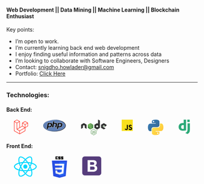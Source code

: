 <h4> Web Development || Data Mining || Machine Learning || Blockchain Enthusiast  </h4>

Key points:

-  I’m open to work.
-  I’m currently learning back end web development
-  I enjoy finding useful information and patterns across data
-  I’m looking to collaborate with Software Engineers, Designers
-  Contact: snigdho.howlader@gmail.com
-  Portfolio: <a href="https://snigdho611.github.io/">Click Here</a>

<hr>
<h3>Technologies:</h3>
<h4>Back End:</h4>
<div style="display:flex;flex-direction:row;">
    <!--Laravel-->
    <div style="padding:0px 20px">
        <svg width="50px" viewBox="0 -.11376601 49.74245785 51.31690859" xmlns="http://www.w3.org/2000/svg"><path d="m49.626 11.564a.809.809 0 0 1 .028.209v10.972a.8.8 0 0 1 -.402.694l-9.209 5.302v10.509c0 .286-.152.55-.4.694l-19.223 11.066c-.044.025-.092.041-.14.058-.018.006-.035.017-.054.022a.805.805 0 0 1 -.41 0c-.022-.006-.042-.018-.063-.026-.044-.016-.09-.03-.132-.054l-19.219-11.066a.801.801 0 0 1 -.402-.694v-32.916c0-.072.01-.142.028-.21.006-.023.02-.044.028-.067.015-.042.029-.085.051-.124.015-.026.037-.047.055-.071.023-.032.044-.065.071-.093.023-.023.053-.04.079-.06.029-.024.055-.05.088-.069h.001l9.61-5.533a.802.802 0 0 1 .8 0l9.61 5.533h.002c.032.02.059.045.088.068.026.02.055.038.078.06.028.029.048.062.072.094.017.024.04.045.054.071.023.04.036.082.052.124.008.023.022.044.028.068a.809.809 0 0 1 .028.209v20.559l8.008-4.611v-10.51c0-.07.01-.141.028-.208.007-.024.02-.045.028-.068.016-.042.03-.085.052-.124.015-.026.037-.047.054-.071.024-.032.044-.065.072-.093.023-.023.052-.04.078-.06.03-.024.056-.05.088-.069h.001l9.611-5.533a.801.801 0 0 1 .8 0l9.61 5.533c.034.02.06.045.09.068.025.02.054.038.077.06.028.029.048.062.072.094.018.024.04.045.054.071.023.039.036.082.052.124.009.023.022.044.028.068zm-1.574 10.718v-9.124l-3.363 1.936-4.646 2.675v9.124l8.01-4.611zm-9.61 16.505v-9.13l-4.57 2.61-13.05 7.448v9.216zm-36.84-31.068v31.068l17.618 10.143v-9.214l-9.204-5.209-.003-.002-.004-.002c-.031-.018-.057-.044-.086-.066-.025-.02-.054-.036-.076-.058l-.002-.003c-.026-.025-.044-.056-.066-.084-.02-.027-.044-.05-.06-.078l-.001-.003c-.018-.03-.029-.066-.042-.1-.013-.03-.03-.058-.038-.09v-.001c-.01-.038-.012-.078-.016-.117-.004-.03-.012-.06-.012-.09v-21.483l-4.645-2.676-3.363-1.934zm8.81-5.994-8.007 4.609 8.005 4.609 8.006-4.61-8.006-4.608zm4.164 28.764 4.645-2.674v-20.096l-3.363 1.936-4.646 2.675v20.096zm24.667-23.325-8.006 4.609 8.006 4.609 8.005-4.61zm-.801 10.605-4.646-2.675-3.363-1.936v9.124l4.645 2.674 3.364 1.937zm-18.422 20.561 11.743-6.704 5.87-3.35-8-4.606-9.211 5.303-8.395 4.833z" fill="#ff2d20"/></svg>
    </div>
    <!--PHP-->
    <div style="padding:0px 20px">
        <svg width="80px" viewBox="0 0 256 135" version="1.1" xmlns="http://www.w3.org/2000/svg" xmlns:xlink="http://www.w3.org/1999/xlink" preserveAspectRatio="xMidYMid"><defs><radialGradient id="radialGradient-1" cx="0.8366" cy="-125.811" r="363.0565" gradientTransform="matrix(0.463 0 0 0.463 76.4644 81.9182)" gradientUnits="userSpaceOnUse"><stop offset="0" style="stop-color:#FFFFFF"/><stop offset="0.5" style="stop-color:#4C6B97"/><stop offset="1" style="stop-color:#231F20"/></radialGradient></defs><g><ellipse fill="url(#radialGradient-1)" cx="128" cy="67.3" rx="128" ry="67.3"/><ellipse fill="#6181B6" cx="128" cy="67.3" rx="123" ry="62.3"/><g><path fill="#FFFFFF" d="M152.9,87.5c0,0,6.1-31.4,6.1-31.4c1.4-7.1,0.2-12.4-3.4-15.7c-3.5-3.2-9.5-4.8-18.3-4.8h-10.6l3-15.6c0.1-0.6,0-1.2-0.4-1.7c-0.4-0.5-0.9-0.7-1.5-0.7h-14.6c-1,0-1.8,0.7-2,1.6l-6.5,33.3c-0.6-3.8-2-7-4.4-9.6c-4.3-4.9-11-7.4-20.1-7.4H52.1c-1,0-1.8,0.7-2,1.6L37,104.7c-0.1,0.6,0,1.2,0.4,1.7c0.4,0.5,0.9,0.7,1.5,0.7h14.7c1,0,1.8-0.7,2-1.6l3.2-16.3h10.9c5.7,0,10.6-0.6,14.3-1.8c3.9-1.3,7.4-3.4,10.5-6.3c2.5-2.3,4.6-4.9,6.2-7.7l-2.6,13.5c-0.1,0.6,0,1.2,0.4,1.7s0.9,0.7,1.5,0.7h14.6c1,0,1.8-0.7,2-1.6l7.2-37h10c4.3,0,5.5,0.8,5.9,1.2c0.3,0.3,0.9,1.5,0.2,5.2l-5.8,29.9c-0.1,0.6,0,1.2,0.4,1.7c0.4,0.5,0.9,0.7,1.5,0.7H151C151.9,89.1,152.7,88.4,152.9,87.5z M85.3,61.5c-0.9,4.7-2.6,8.1-5.1,10c-2.5,1.9-6.6,2.9-12,2.9h-6.5l4.7-24.2h8.4c6.2,0,8.7,1.3,9.7,2.4C85.8,54.2,86.1,57.3,85.3,61.5z"/><path fill="#FFFFFF" d="M215.3,42.9c-4.3-4.9-11-7.4-20.1-7.4h-28.3c-1,0-1.8,0.7-2,1.6l-13.1,67.5c-0.1,0.6,0,1.2,0.4,1.7c0.4,0.5,0.9,0.7,1.5,0.7h14.7c1,0,1.8-0.7,2-1.6l3.2-16.3h10.9c5.7,0,10.6-0.6,14.3-1.8c3.9-1.3,7.4-3.4,10.5-6.3c2.6-2.4,4.8-5.1,6.4-8c1.6-2.9,2.8-6.1,3.5-9.6C220.9,54.7,219.6,47.9,215.3,42.9z M200,61.5c-0.9,4.7-2.6,8.1-5.1,10c-2.5,1.9-6.6,2.9-12,2.9h-6.5l4.7-24.2h8.4c6.2,0,8.7,1.3,9.7,2.4C200.6,54.2,200.9,57.3,200,61.5z"/></g><g><path fill="#000004" d="M74.8,48.2c5.6,0,9.3,1,11.2,3.1c1.9,2.1,2.3,5.6,1.3,10.6c-1,5.2-3,9-5.9,11.2c-2.9,2.2-7.3,3.3-13.2,3.3h-8.9l5.5-28.2H74.8z M39,105h14.7l3.5-17.9h12.6c5.6,0,10.1-0.6,13.7-1.8c3.6-1.2,6.8-3.1,9.8-5.9c2.5-2.3,4.5-4.8,6-7.5c1.5-2.7,2.6-5.7,3.2-9c1.6-8,0.4-14.2-3.5-18.7c-3.9-4.5-10.1-6.7-18.6-6.7H52.1L39,105z"/><path fill="#000004" d="M113.3,19.6h14.6l-3.5,17.9h13c8.2,0,13.8,1.4,16.9,4.3c3.1,2.9,4,7.5,2.8,13.9L151,87.1h-14.8l5.8-29.9c0.7-3.4,0.4-5.7-0.7-6.9c-1.1-1.2-3.6-1.9-7.3-1.9h-11.7l-7.5,38.7h-14.6L113.3,19.6z"/><path fill="#000004" d="M189.5,48.2c5.6,0,9.3,1,11.2,3.1c1.9,2.1,2.3,5.6,1.3,10.6c-1,5.2-3,9-5.9,11.2c-2.9,2.2-7.3,3.3-13.2,3.3h-8.9l5.5-28.2H189.5z M153.7,105h14.7l3.5-17.9h12.6c5.6,0,10.1-0.6,13.7-1.8c3.6-1.2,6.8-3.1,9.8-5.9c2.5-2.3,4.5-4.8,6-7.5c1.5-2.7,2.6-5.7,3.2-9c1.6-8,0.4-14.2-3.5-18.7c-3.9-4.5-10.1-6.7-18.6-6.7h-28.3L153.7,105z"/></g></g></svg>
    </div>
    <!--Node-->
    <div style="padding:0px 20px">
        <svg xmlns="http://www.w3.org/2000/svg" width="90px" version="1.2" viewBox="0 0 442.37 270.929"><defs><clipPath id="a"><path d="M239.03 226.605l-42.13 24.317c-1.578.91-2.546 2.59-2.546 4.406v48.668c0 1.817.968 3.496 2.546 4.406l42.133 24.336c1.575.907 3.517.907 5.09 0l42.126-24.336c1.57-.91 2.54-2.59 2.54-4.406v-48.668c0-1.816-.97-3.496-2.55-4.406l-42.12-24.317c-.79-.453-1.67-.68-2.55-.68-.88 0-1.76.227-2.55.68"/></clipPath><linearGradient id="b" x1="-.348" x2="1.251" gradientTransform="rotate(116.114 53.1 202.97) scale(86.48)" gradientUnits="userSpaceOnUse"><stop offset=".3" stop-color="#3E863D"/><stop offset=".5" stop-color="#55934F"/><stop offset=".8" stop-color="#5AAD45"/></linearGradient><clipPath id="c"><path d="M195.398 307.086c.403.523.907.976 1.5 1.316l36.14 20.875 6.02 3.46c.9.52 1.926.74 2.934.665.336-.027.672-.09 1-.183l44.434-81.36c-.34-.37-.738-.68-1.184-.94l-27.586-15.93-14.582-8.39c-.414-.24-.863-.41-1.32-.53zm0 0"/></clipPath><linearGradient id="d" x1="-.456" x2=".582" gradientTransform="rotate(-36.46 550.846 -214.337) scale(132.798)" gradientUnits="userSpaceOnUse"><stop offset=".57" stop-color="#3E863D"/><stop offset=".72" stop-color="#619857"/><stop offset="1" stop-color="#76AC64"/></linearGradient><clipPath id="e"><path d="M241.066 225.953c-.707.07-1.398.29-2.035.652l-42.01 24.247 45.3 82.51c.63-.09 1.25-.3 1.81-.624l42.13-24.336c1.3-.754 2.19-2.03 2.46-3.476l-46.18-78.89c-.34-.067-.68-.102-1.03-.102-.14 0-.28.007-.42.02"/></clipPath><linearGradient id="f" x1=".043" x2=".984" gradientTransform="translate(192.862 279.652) scale(97.417)" gradientUnits="userSpaceOnUse"><stop offset=".16" stop-color="#6BBF47"/><stop offset=".38" stop-color="#79B461"/><stop offset=".47" stop-color="#75AC64"/><stop offset=".7" stop-color="#659E5A"/><stop offset=".9" stop-color="#3E863D"/></linearGradient></defs><path fill="#689f63" d="M218.647 270.93c-1.46 0-2.91-.383-4.19-1.12l-13.337-7.896c-1.992-1.114-1.02-1.508-.363-1.735 2.656-.93 3.195-1.14 6.03-2.75.298-.17.688-.11.993.07l10.246 6.08c.37.2.895.2 1.238 0l39.95-23.06c.37-.21.61-.64.61-1.08v-46.1c0-.46-.24-.87-.618-1.1l-39.934-23.04c-.37-.22-.86-.22-1.23 0l-39.926 23.04c-.387.22-.633.65-.633 1.09v46.1c0 .44.24.86.62 1.07l10.94 6.32c5.94 2.97 9.57-.53 9.57-4.05v-45.5c0-.65.51-1.15 1.16-1.15h5.06c.63 0 1.15.5 1.15 1.15v45.52c0 7.92-4.32 12.47-11.83 12.47-2.31 0-4.13 0-9.21-2.5l-10.48-6.04c-2.59-1.5-4.19-4.3-4.19-7.29v-46.1c0-3 1.6-5.8 4.19-7.28l39.99-23.07c2.53-1.43 5.89-1.43 8.4 0l39.94 23.08c2.58 1.49 4.19 4.28 4.19 7.28v46.1c0 2.99-1.61 5.78-4.19 7.28l-39.94 23.07c-1.28.74-2.73 1.12-4.21 1.12"/><path fill="#689f63" d="M230.987 239.164c-17.48 0-21.145-8.024-21.145-14.754 0-.64.516-1.15 1.157-1.15h5.16c.57 0 1.05.415 1.14.978.78 5.258 3.1 7.91 13.67 7.91 8.42 0 12-1.902 12-6.367 0-2.57-1.02-4.48-14.1-5.76-10.94-1.08-17.7-3.49-17.7-12.24 0-8.06 6.8-12.86 18.19-12.86 12.79 0 19.13 4.44 19.93 13.98.03.33-.09.65-.31.89-.22.23-.53.37-.85.37h-5.19c-.54 0-1.01-.38-1.12-.9-1.25-5.53-4.27-7.3-12.48-7.3-9.19 0-10.26 3.2-10.26 5.6 0 2.91 1.26 3.76 13.66 5.4 12.28 1.63 18.11 3.93 18.11 12.56 0 8.7-7.26 13.69-19.92 13.69m48.66-48.89h1.34c1.1 0 1.31-.77 1.31-1.22 0-1.18-.81-1.18-1.26-1.18h-1.38zm-1.63-3.78h2.97c1.02 0 3.02 0 3.02 2.28 0 1.59-1.02 1.92-1.63 2.12 1.19.08 1.27.86 1.43 1.96.08.69.21 1.88.45 2.28h-1.83c-.05-.4-.33-2.6-.33-2.72-.12-.49-.29-.73-.9-.73h-1.51v3.46h-1.67zm-3.57 4.3c0 3.58 2.89 6.48 6.44 6.48 3.58 0 6.47-2.96 6.47-6.48 0-3.59-2.93-6.44-6.48-6.44-3.5 0-6.44 2.81-6.44 6.43m14.16.03c0 4.24-3.47 7.7-7.7 7.7-4.2 0-7.7-3.42-7.7-7.7 0-4.36 3.58-7.7 7.7-7.7 4.15 0 7.69 3.35 7.69 7.7"/><path fill="#333" fill-rule="evenodd" d="M94.936 90.55c0-1.84-.97-3.53-2.558-4.445l-42.356-24.37c-.715-.42-1.516-.64-2.328-.67h-.438c-.812.03-1.613.25-2.34.67L2.562 86.105C.984 87.025 0 88.715 0 90.555l.093 65.64c0 .91.47 1.76 1.27 2.21.78.48 1.76.48 2.54 0l25.18-14.42c1.59-.946 2.56-2.618 2.56-4.44V108.88c0-1.83.97-3.52 2.555-4.43l10.72-6.174c.796-.46 1.67-.688 2.56-.688.876 0 1.77.226 2.544.687l10.715 6.172c1.586.91 2.56 2.6 2.56 4.43v30.663c0 1.82.983 3.5 2.565 4.44l25.164 14.41c.79.47 1.773.47 2.56 0 .776-.45 1.268-1.3 1.268-2.21zm199.868 34.176c0 .457-.243.88-.64 1.106l-14.548 8.386c-.395.227-.883.227-1.277 0l-14.55-8.386c-.4-.227-.64-.65-.64-1.106V107.93c0-.458.24-.88.63-1.11l14.54-8.4c.4-.23.89-.23 1.29 0l14.55 8.4c.4.23.64.652.64 1.11zM298.734.324c-.794-.442-1.76-.43-2.544.027-.78.46-1.262 1.3-1.262 2.21v65c0 .64-.34 1.23-.894 1.55-.55.32-1.235.32-1.79 0L281.634 63c-1.58-.914-3.526-.914-5.112 0l-42.37 24.453c-1.583.91-2.56 2.6-2.56 4.42v48.92c0 1.83.977 3.51 2.56 4.43l42.37 24.47c1.582.91 3.53.91 5.117 0l42.37-24.48c1.58-.92 2.56-2.6 2.56-4.43V18.863c0-1.856-1.01-3.563-2.63-4.47zm141.093 107.164c1.574-.914 2.543-2.602 2.543-4.422V91.21c0-1.824-.97-3.507-2.547-4.425l-42.1-24.44c-1.59-.92-3.54-.92-5.13 0l-42.36 24.45c-1.59.92-2.56 2.6-2.56 4.43v48.9c0 1.84.99 3.54 2.58 4.45l42.09 23.99c1.55.89 3.45.9 5.02.03l25.46-14.15c.8-.45 1.31-1.3 1.31-2.22 0-.92-.49-1.78-1.29-2.23l-42.62-24.46c-.8-.45-1.29-1.3-1.29-2.21v-15.34c0-.916.48-1.76 1.28-2.216l13.26-7.65c.79-.46 1.76-.46 2.55 0l13.27 7.65c.79.45 1.28 1.3 1.28 2.21v12.06c0 .91.49 1.76 1.28 2.22.79.45 1.77.45 2.56-.01zm0 0"/><path fill="#689f63" fill-rule="evenodd" d="M394.538 105.2c.3-.177.676-.177.98 0l8.13 4.69c.304.176.49.5.49.85v9.39c0 .35-.186.674-.49.85l-8.13 4.69c-.304.177-.68.177-.98 0l-8.125-4.69c-.31-.176-.5-.5-.5-.85v-9.39c0-.35.18-.674.49-.85zm0 0"/><g clip-path="url(#a)" transform="translate(-78.306 -164.016)"><path fill="url(#b)" d="M331.363 246.793l-118.715-58.19-60.87 124.174L270.49 370.97zm0 0"/></g><g clip-path="url(#c)" transform="translate(-78.306 -164.016)"><path fill="url(#d)" d="M144.07 264.004l83.825 113.453 110.86-81.906-83.83-113.45zm0 0"/></g><g clip-path="url(#e)" transform="translate(-78.306 -164.016)"><path fill="url(#f)" d="M197.02 225.934v107.43h91.683v-107.43zm0 0"/></g></svg>
    </div>
    <!--Javascript-->
    <div style="padding:0px 20px;display:flex;flex-direction:column; ">
        <svg width="40px" viewBox="0 0 256 256" version="1.1" xmlns="http://www.w3.org/2000/svg" xmlns:xlink="http://www.w3.org/1999/xlink" preserveAspectRatio="xMidYMid"><g><path d="M0,0 L256,0 L256,256 L0,256 L0,0 Z" fill="#F7DF1E"></path><path d="M67.311746,213.932292 L86.902654,202.076241 C90.6821079,208.777346 94.1202286,214.447137 102.367086,214.447137 C110.272203,214.447137 115.256076,211.354819 115.256076,199.326883 L115.256076,117.528787 L139.313575,117.528787 L139.313575,199.666997 C139.313575,224.58433 124.707759,235.925943 103.3984,235.925943 C84.1532952,235.925943 72.9819429,225.958603 67.3113397,213.93026" fill="#000000"></path><path d="M152.380952,211.354413 L171.969422,200.0128 C177.125994,208.433981 183.827911,214.619835 195.684368,214.619835 C205.652521,214.619835 212.009041,209.635962 212.009041,202.762159 C212.009041,194.513676 205.479416,191.592025 194.481168,186.78207 L188.468419,184.202565 C171.111213,176.81473 159.597308,167.53534 159.597308,147.944838 C159.597308,129.901308 173.344508,116.153295 194.825752,116.153295 C210.119924,116.153295 221.117765,121.48094 229.021663,135.400432 L210.29059,147.428775 C206.166146,140.040127 201.699556,137.119289 194.826159,137.119289 C187.78047,137.119289 183.312254,141.587098 183.312254,147.428775 C183.312254,154.646349 187.78047,157.568406 198.089956,162.036622 L204.103924,164.614095 C224.553448,173.378641 236.067352,182.313448 236.067352,202.418387 C236.067352,224.071924 219.055137,235.927975 196.200432,235.927975 C173.860978,235.927975 159.425829,225.274311 152.381359,211.354413" fill="#000000"></path></g></svg>
    </div>
    <!--Python-->
    <div style="padding:0px 20px">
        <svg width="55px" viewBox="0 0 256 255" version="1.1" xmlns="http://www.w3.org/2000/svg" xmlns:xlink="http://www.w3.org/1999/xlink" preserveAspectRatio="xMidYMid"><defs><linearGradient x1="12.9593594%" y1="12.0393928%" x2="79.6388325%" y2="78.2008538%" id="linearGradient-1"><stop stop-color="#387EB8" offset="0%"></stop><stop stop-color="#366994" offset="100%"></stop>        </linearGradient><linearGradient x1="19.127525%" y1="20.5791813%" x2="90.7415328%" y2="88.4290372%" id="linearGradient-2"><stop stop-color="#FFE052" offset="0%"></stop><stop stop-color="#FFC331" offset="100%"></stop></linearGradient></defs><g><path d="M126.915866,0.0722755491 C62.0835831,0.0722801733 66.1321288,28.1874648 66.1321288,28.1874648 L66.2044043,57.3145115 L128.072276,57.3145115 L128.072276,66.0598532 L41.6307171,66.0598532 C41.6307171,66.0598532 0.144551098,61.3549438 0.144551098,126.771315 C0.144546474,192.187673 36.3546019,189.867871 36.3546019,189.867871 L57.9649915,189.867871 L57.9649915,159.51214 C57.9649915,159.51214 56.8001363,123.302089 93.5968379,123.302089 L154.95878,123.302089 C154.95878,123.302089 189.434218,123.859386 189.434218,89.9830604 L189.434218,33.9695088 C189.434218,33.9695041 194.668541,0.0722755491 126.915866,0.0722755491 L126.915866,0.0722755491 L126.915866,0.0722755491 Z M92.8018069,19.6589497 C98.9572068,19.6589452 103.932242,24.6339846 103.932242,30.7893845 C103.932246,36.9447844 98.9572068,41.9198193 92.8018069,41.9198193 C86.646407,41.9198239 81.6713721,36.9447844 81.6713721,30.7893845 C81.6713674,24.6339846 86.646407,19.6589497 92.8018069,19.6589497 L92.8018069,19.6589497 L92.8018069,19.6589497 Z" fill="url(#linearGradient-1)"></path><path d="M128.757101,254.126271 C193.589403,254.126271 189.540839,226.011081 189.540839,226.011081 L189.468564,196.884035 L127.600692,196.884035 L127.600692,188.138693 L214.042251,188.138693 C214.042251,188.138693 255.528417,192.843589 255.528417,127.427208 C255.52844,62.0108566 219.318366,64.3306589 219.318366,64.3306589 L197.707976,64.3306589 L197.707976,94.6863832 C197.707976,94.6863832 198.87285,130.896434 162.07613,130.896434 L100.714182,130.896434 C100.714182,130.896434 66.238745,130.339138 66.238745,164.215486 L66.238745,220.229038 C66.238745,220.229038 61.0044225,254.126271 128.757101,254.126271 L128.757101,254.126271 L128.757101,254.126271 Z M162.87116,234.539597 C156.715759,234.539597 151.740726,229.564564 151.740726,223.409162 C151.740726,217.253759 156.715759,212.278727 162.87116,212.278727 C169.026563,212.278727 174.001595,217.253759 174.001595,223.409162 C174.001618,229.564564 169.026563,234.539597 162.87116,234.539597 L162.87116,234.539597 L162.87116,234.539597 Z" fill="url(#linearGradient-2)"></path></g></svg>
    </div>
    <!--Django-->
    <div style="padding:0px 20px">
        <svg width="40px" viewBox="0 0 256 326" version="1.1" xmlns="http://www.w3.org/2000/svg" xmlns:xlink="http://www.w3.org/1999/xlink" preserveAspectRatio="xMidYMid"><g fill="#2BA977"><path d="M114.78426,0 L168.062259,0 L168.062259,244.191113 C140.771855,249.353285 120.681181,251.384192 98.944855,251.384192 C33.8730137,251.316268 0,222.24509 0,166.412124 C0,112.616857 35.9300792,77.7042732 91.6079875,77.7042732 C100.247663,77.7042732 106.830273,78.3835061 114.78426,80.4212057 L114.78426,0 Z M116.651443,124.426648 C110.411677,122.388948 105.269013,121.709714 98.6864035,121.709714 C71.7388438,121.709714 56.1737143,138.147157 56.1737143,166.953436 C56.1737143,194.998972 71.0531556,210.485489 98.3435585,210.485489 C104.24048,210.485489 109.040299,210.152664 116.651443,209.133814 L116.651443,124.426648 Z"></path><path d="M255.186899,84.2605714 L255.186899,206.52254 C255.186899,248.628204 252.032731,268.876144 242.775936,286.332436 C234.136261,303.116288 222.753832,313.698741 199.234715,325.388343 L149.796571,302.090646 C173.315688,291.161784 184.698118,281.503088 191.966417,266.763729 C199.577559,251.691545 201.977469,234.235253 201.977469,188.319092 L201.977469,84.2605714 L255.186899,84.2605714 L255.186899,84.2605714 Z"></path><path d="M196.608,0 L249.885999,0 L249.885999,54.1348831 L196.608,54.1348831 L196.608,0 L196.608,0 Z"></path></g></svg>
    </div>
</div>
<h4>Front End:</h4>
<div style="display:flex;flex-direction:row">
    <!--React-->
    <div style="padding:0px 20px">
        <svg width="60px" viewBox="0 0 256 228" version="1.1" xmlns="http://www.w3.org/2000/svg" xmlns:xlink="http://www.w3.org/1999/xlink" preserveAspectRatio="xMidYMid"><g><path d="M210.483381,73.8236374 C207.827698,72.9095503 205.075867,72.0446761 202.24247,71.2267368 C202.708172,69.3261098 203.135596,67.4500894 203.515631,65.6059664 C209.753843,35.3248922 205.675082,10.9302478 191.747328,2.89849283 C178.392359,-4.80289661 156.551327,3.22703567 134.492936,22.4237776 C132.371761,24.2697233 130.244662,26.2241201 128.118477,28.2723861 C126.701777,26.917204 125.287358,25.6075897 123.876584,24.3549348 C100.758745,3.82852863 77.5866802,-4.82157937 63.6725966,3.23341515 C50.3303869,10.9571328 46.3792156,33.8904224 51.9945178,62.5880206 C52.5367729,65.3599011 53.1706189,68.1905639 53.8873982,71.068617 C50.6078941,71.9995641 47.4418534,72.9920277 44.4125156,74.0478303 C17.3093297,83.497195 0,98.3066828 0,113.667995 C0,129.533287 18.5815786,145.446423 46.8116526,155.095373 C49.0394553,155.856809 51.3511025,156.576778 53.7333796,157.260293 C52.9600965,160.37302 52.2875179,163.423318 51.7229345,166.398431 C46.3687351,194.597975 50.5500231,216.989464 63.8566899,224.664425 C77.6012619,232.590464 100.66852,224.443422 123.130185,204.809231 C124.905501,203.257196 126.687196,201.611293 128.472081,199.886102 C130.785552,202.113904 133.095375,204.222319 135.392897,206.199955 C157.14963,224.922338 178.637969,232.482469 191.932332,224.786092 C205.663234,216.837268 210.125675,192.78347 204.332202,163.5181 C203.88974,161.283006 203.374826,158.99961 202.796573,156.675661 C204.416503,156.196743 206.006814,155.702335 207.557482,155.188332 C236.905331,145.46465 256,129.745175 256,113.667995 C256,98.2510906 238.132466,83.3418093 210.483381,73.8236374 L210.483381,73.8236374 Z M204.118035,144.807565 C202.718197,145.270987 201.281904,145.718918 199.818271,146.153177 C196.578411,135.896354 192.205739,124.989735 186.854729,113.72131 C191.961041,102.721277 196.164656,91.9540963 199.313837,81.7638014 C201.93261,82.5215915 204.474374,83.3208483 206.923636,84.1643056 C230.613348,92.3195488 245.063763,104.377206 245.063763,113.667995 C245.063763,123.564379 229.457753,136.411268 204.118035,144.807565 L204.118035,144.807565 Z M193.603754,165.642007 C196.165567,178.582766 196.531475,190.282717 194.834536,199.429057 C193.309843,207.64764 190.243595,213.12715 186.452366,215.321689 C178.384612,219.991462 161.131788,213.921395 142.525146,197.909832 C140.392124,196.074366 138.243609,194.114502 136.088259,192.040261 C143.301619,184.151133 150.510878,174.979732 157.54698,164.793993 C169.922699,163.695814 181.614905,161.900447 192.218042,159.449363 C192.740247,161.555956 193.204126,163.621993 193.603754,165.642007 L193.603754,165.642007 Z M87.2761866,214.514686 C79.3938934,217.298414 73.1160375,217.378157 69.3211631,215.189998 C61.2461189,210.532528 57.8891498,192.554265 62.4682434,168.438039 C62.9927272,165.676183 63.6170041,162.839142 64.3365173,159.939216 C74.8234575,162.258154 86.4299951,163.926841 98.8353334,164.932519 C105.918826,174.899534 113.336329,184.06091 120.811247,192.08264 C119.178102,193.65928 117.551336,195.16028 115.933685,196.574699 C106.001303,205.256705 96.0479605,211.41654 87.2761866,214.514686 L87.2761866,214.514686 Z M50.3486141,144.746959 C37.8658105,140.48046 27.5570398,134.935332 20.4908634,128.884403 C14.1414664,123.446815 10.9357817,118.048415 10.9357817,113.667995 C10.9357817,104.34622 24.8334611,92.4562517 48.0123604,84.3748281 C50.8247961,83.3942121 53.7689223,82.4701001 56.8242337,81.6020363 C60.0276398,92.0224477 64.229889,102.917218 69.3011135,113.93411 C64.1642716,125.11459 59.9023288,136.182975 56.6674809,146.725506 C54.489347,146.099407 52.3791089,145.440499 50.3486141,144.746959 L50.3486141,144.746959 Z M62.7270678,60.4878073 C57.9160346,35.9004118 61.1112387,17.3525532 69.1516515,12.6982729 C77.7160924,7.74005624 96.6544653,14.8094222 116.614922,32.5329619 C117.890816,33.6657739 119.171723,34.8514442 120.456275,36.0781256 C113.018267,44.0647686 105.66866,53.1573386 98.6480514,63.0655695 C86.6081646,64.1815215 75.0831931,65.9741531 64.4868907,68.3746571 C63.8206914,65.6948233 63.2305903,63.0619242 62.7270678,60.4878073 L62.7270678,60.4878073 Z M173.153901,87.7550367 C170.620796,83.3796304 168.020249,79.1076627 165.369124,74.9523483 C173.537126,75.9849113 181.362914,77.3555864 188.712066,79.0329319 C186.505679,86.1041206 183.755673,93.4974728 180.518546,101.076741 C178.196419,96.6680702 175.740322,92.2229454 173.153901,87.7550367 L173.153901,87.7550367 Z M128.122121,43.8938899 C133.166461,49.3588189 138.218091,55.4603279 143.186789,62.0803968 C138.179814,61.8439007 133.110868,61.720868 128.000001,61.720868 C122.937434,61.720868 117.905854,61.8411667 112.929865,62.0735617 C117.903575,55.515009 122.99895,49.4217021 128.122121,43.8938899 L128.122121,43.8938899 Z M82.8018984,87.830679 C80.2715265,92.2183886 77.8609975,96.6393627 75.5753239,101.068539 C72.3906004,93.5156998 69.6661103,86.0886276 67.440586,78.9171899 C74.7446255,77.2826781 82.5335049,75.9461789 90.6495601,74.9332099 C87.9610684,79.1268011 85.3391054,83.4302106 82.8018984,87.8297677 L82.8018984,87.830679 L82.8018984,87.830679 Z M90.8833221,153.182899 C82.4979621,152.247395 74.5919739,150.979704 67.289757,149.390303 C69.5508242,142.09082 72.3354636,134.505173 75.5876271,126.789657 C77.8792246,131.215644 80.2993228,135.638441 82.8451877,140.03572 L82.8456433,140.03572 C85.4388987,144.515476 88.1255676,148.90364 90.8833221,153.182899 L90.8833221,153.182899 Z M128.424691,184.213105 C123.24137,178.620587 118.071264,172.434323 113.021912,165.780078 C117.923624,165.972373 122.921029,166.0708 128.000001,166.0708 C133.217953,166.0708 138.376211,165.953235 143.45336,165.727219 C138.468257,172.501308 133.434855,178.697141 128.424691,184.213105 L128.424691,184.213105 Z M180.622896,126.396409 C184.044571,134.195313 186.929004,141.741317 189.219234,148.9164 C181.796719,150.609693 173.782736,151.973534 165.339049,152.986959 C167.996555,148.775595 170.619884,144.430263 173.197646,139.960532 C175.805484,135.438399 178.28163,130.90943 180.622896,126.396409 L180.622896,126.396409 Z M163.724586,134.496971 C159.722835,141.435557 155.614455,148.059271 151.443648,154.311611 C143.847063,154.854776 135.998946,155.134562 128.000001,155.134562 C120.033408,155.134562 112.284171,154.887129 104.822013,154.402745 C100.48306,148.068386 96.285368,141.425078 92.3091341,134.556664 L92.3100455,134.556664 C88.3442923,127.706935 84.6943232,120.799333 81.3870228,113.930466 C84.6934118,107.045648 88.3338117,100.130301 92.276781,93.292874 L92.2758697,93.294241 C96.2293193,86.4385872 100.390102,79.8276317 104.688954,73.5329157 C112.302398,72.9573964 120.109505,72.6571055 127.999545,72.6571055 L128.000001,72.6571055 C135.925583,72.6571055 143.742714,72.9596746 151.353879,73.5402067 C155.587114,79.7888993 159.719645,86.3784378 163.688588,93.2350031 C167.702644,100.168578 171.389978,107.037901 174.724618,113.77508 C171.400003,120.627999 167.720871,127.566587 163.724586,134.496971 L163.724586,134.496971 Z M186.284677,12.3729198 C194.857321,17.3165548 198.191049,37.2542268 192.804953,63.3986692 C192.461372,65.0669011 192.074504,66.7661189 191.654369,68.4881206 C181.03346,66.0374921 169.500286,64.2138746 157.425315,63.0810626 C150.391035,53.0639249 143.101577,43.9572289 135.784778,36.073113 C137.751934,34.1806885 139.716356,32.3762092 141.672575,30.673346 C160.572216,14.2257007 178.236518,7.73185406 186.284677,12.3729198 L186.284677,12.3729198 Z M128.000001,90.8080696 C140.624975,90.8080696 150.859926,101.042565 150.859926,113.667995 C150.859926,126.292969 140.624975,136.527922 128.000001,136.527922 C115.375026,136.527922 105.140075,126.292969 105.140075,113.667995 C105.140075,101.042565 115.375026,90.8080696 128.000001,90.8080696 L128.000001,90.8080696 Z" fill="#00D8FF"></path></g></svg>
    </div>
    <!--React-->
    <div style="padding:0px 20px">
        <svg width="40px" viewBox="0 0 256 361" version="1.1" xmlns="http://www.w3.org/2000/svg" xmlns:xlink="http://www.w3.org/1999/xlink" preserveAspectRatio="xMidYMid"><g><path d="M127.843868,360.087912 L23.6617143,331.166242 L0.445186813,70.7657143 L255.554813,70.7657143 L232.31367,331.125451 L127.843868,360.087912 L127.843868,360.087912 Z" fill="#264DE4"></path><path d="M212.416703,314.546637 L232.277802,92.0573187 L128,92.0573187 L128,337.950242 L212.416703,314.546637 L212.416703,314.546637 Z" fill="#2965F1"></path><path d="M53.6685714,188.636132 L56.530989,220.572835 L128,220.572835 L128,188.636132 L53.6685714,188.636132 L53.6685714,188.636132 Z" fill="#EBEBEB"></path><path d="M47.917011,123.994725 L50.8202198,155.932132 L128,155.932132 L128,123.994725 L47.917011,123.994725 L47.917011,123.994725 Z" fill="#EBEBEB"></path><path d="M128,271.580132 L127.860044,271.617407 L92.2915165,262.013187 L90.0177582,236.54189 L57.957978,236.54189 L62.4323516,286.687648 L127.853011,304.848879 L128,304.808088 L128,271.580132 L128,271.580132 Z" fill="#EBEBEB"></path><path d="M60.4835165,0 L99.1648352,0 L99.1648352,16.1758242 L76.6593407,16.1758242 L76.6593407,32.3516484 L99.1648352,32.3516484 L99.1648352,48.5274725 L60.4835165,48.5274725 L60.4835165,0 L60.4835165,0 Z" fill="#000000"></path><path d="M106.901099,0 L145.582418,0 L145.582418,14.0659341 L123.076923,14.0659341 L123.076923,16.8791209 L145.582418,16.8791209 L145.582418,49.2307692 L106.901099,49.2307692 L106.901099,34.4615385 L129.406593,34.4615385 L129.406593,31.6483516 L106.901099,31.6483516 L106.901099,0 L106.901099,0 Z" fill="#000000"></path><path d="M153.318681,0 L192,0 L192,14.0659341 L169.494505,14.0659341 L169.494505,16.8791209 L192,16.8791209 L192,49.2307692 L153.318681,49.2307692 L153.318681,34.4615385 L175.824176,34.4615385 L175.824176,31.6483516 L153.318681,31.6483516 L153.318681,0 L153.318681,0 Z" fill="#000000"></path><path d="M202.126769,188.636132 L207.892396,123.994725 L127.889582,123.994725 L127.889582,155.932132 L172.892132,155.932132 L169.98611,188.636132 L127.889582,188.636132 L127.889582,220.572835 L167.216527,220.572835 L163.509451,261.992791 L127.889582,271.606857 L127.889582,304.833407 L193.362286,286.687648 L193.842637,281.291956 L201.347516,197.212132 L202.126769,188.636132 L202.126769,188.636132 Z" fill="#FFFFFF"></path></g></svg>
    </div>
    <!--React-->
    <div style="padding:0px 20px">
        <svg width="50px" viewBox="0 0 256 256" version="1.1" xmlns="http://www.w3.org/2000/svg" xmlns:xlink="http://www.w3.org/1999/xlink" preserveAspectRatio="xMidYMid"><g><path d="M0,222.991225 C0,241.223474 14.7785318,256 33.0087747,256 L222.991225,256 C241.223474,256 256,241.221468 256,222.991225 L256,33.0087747 C256,14.7765263 241.221468,0 222.991225,0 L33.0087747,0 C14.7765263,0 0,14.7785318 0,33.0087747 L0,222.991225 Z" fill="#563D7C"></path><path d="M106.157563,113.238095 L106.157563,76.9845938 L138.069328,76.9845938 C141.108559,76.9845938 144.039202,77.2378593 146.861345,77.7443978 C149.683488,78.2509362 152.179961,79.1554557 154.35084,80.4579832 C156.52172,81.7605107 158.258397,83.5695496 159.560924,85.8851541 C160.863452,88.2007585 161.514706,91.1675823 161.514706,94.7857143 C161.514706,101.298352 159.560944,106.001853 155.653361,108.896359 C151.745779,111.790864 146.752832,113.238095 140.67437,113.238095 L106.157563,113.238095 L106.157563,113.238095 Z M72.07493,50.5 L72.07493,205.5 L147.186975,205.5 C154.133788,205.5 160.899594,204.631661 167.484594,202.894958 C174.069594,201.158255 179.93088,198.480877 185.068627,194.862745 C190.206375,191.244613 194.294803,186.577293 197.334034,180.860644 C200.373264,175.143996 201.892857,168.37819 201.892857,160.563025 C201.892857,150.866431 199.541107,142.581033 194.837535,135.706583 C190.133963,128.832132 183.00635,124.020088 173.454482,121.270308 C180.401295,117.941627 185.647508,113.672295 189.193277,108.462185 C192.739047,103.252075 194.511905,96.7395349 194.511905,88.9243697 C194.511905,81.6881057 193.317939,75.6097352 190.929972,70.6890756 C188.542005,65.7684161 185.177193,61.8247114 180.835434,58.8578431 C176.493676,55.8909749 171.283644,53.756309 165.205182,52.4537815 C159.12672,51.151254 152.397096,50.5 145.016106,50.5 L72.07493,50.5 L72.07493,50.5 Z M106.157563,179.015406 L106.157563,136.466387 L143.279412,136.466387 C150.660401,136.466387 156.594049,138.166883 161.080532,141.567927 C165.567016,144.968971 167.810224,150.649353 167.810224,158.609244 C167.810224,162.661552 167.122789,165.990183 165.747899,168.595238 C164.373009,171.200293 162.527789,173.262597 160.212185,174.782213 C157.89658,176.301828 155.219203,177.387252 152.179972,178.038515 C149.140741,178.689779 145.956833,179.015406 142.628151,179.015406 L106.157563,179.015406 L106.157563,179.015406 Z" fill="#FFFFFF"></path></g></svg>
    </div>
</div>